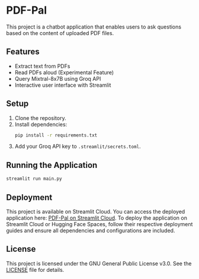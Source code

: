# PDF-Pal

This project is a chatbot application that enables users to ask questions based on the content of uploaded PDF files.

## Features

- Extract text from PDFs
- Read PDFs aloud (Experimental Feature)
- Query Mixtral-8x7B using Groq API
- Interactive user interface with Streamlit

## Setup

1. Clone the repository.
2. Install dependencies:
    ```bash
    pip install -r requirements.txt
    ```
3. Add your Groq API key to `.streamlit/secrets.toml`.

## Running the Application

```bash
streamlit run main.py
```

## Deployment

This project is available on Streamlit Cloud. You can access the deployed application here: [PDF-Pal on Streamlit Cloud](<insert_deployment_url_here>). To deploy the application on Streamlit Cloud or Hugging Face Spaces, follow their respective deployment guides and ensure all dependencies and configurations are included.

## License

This project is licensed under the GNU General Public License v3.0. See the [LICENSE](LICENSE) file for details.